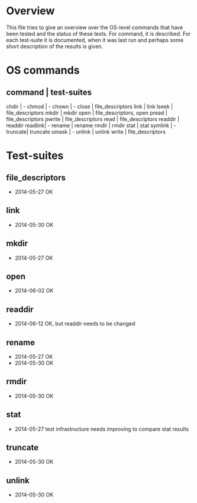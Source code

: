 # Overview

This file tries to give an overview over the OS-level commands that
have been tested and the status of these tests. For command, it is 
described. For each test-suite it is documented, when it was last run
and perhaps some short description of the results is given.


# OS commands

command | test-suites
---------------------------------------------------------------
chdir   | -
chmod   | -
chown   | -
close   | file_descriptors
link    | link
lseek   | file_descriptors
mkdir   | mkdir
open    | file_descriptors, open
pread   | file_descriptors
pwrite  | file_descriptors
read    | file_descriptors
readdir | readdir
readlink| -
rename  | rename
rmdir   | rmdir
stat    | stat
symlink | -
truncate| truncate
umask   | -
unlink  | unlink
write   | file_descriptors


# Test-suites

## file_descriptors  
- 2014-05-27 OK

## link
- 2014-05-30 OK

## mkdir             
- 2014-05-27 OK

## open
- 2014-06-02 OK

## readdir
- 2014-06-12 OK, but readdir needs to be changed

## rename
- 2014-05-27 OK
- 2014-05-30 OK

## rmdir
- 2014-05-30 OK

## stat
- 2014-05-27 
  test infrastructure needs improving to compare stat results

## truncate
- 2014-05-30 OK

## unlink
- 2014-05-30 OK